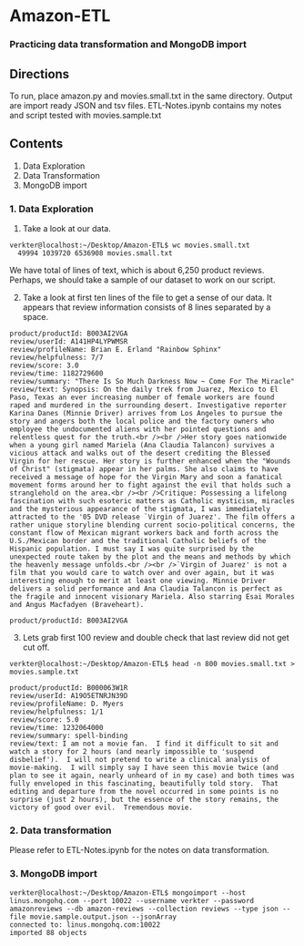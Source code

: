 # Amazon-ETL

### Practicing data transformation and MongoDB import

## Directions
To run, place amazon.py and movies.small.txt in the same directory.
Output are import ready JSON and tsv files.
ETL-Notes.ipynb contains my notes and script tested with movies.sample.txt

## Contents
1. Data Exploration
2. Data Transformation
3. MongoDB import

### 1. Data Exploration

1. Take a look at our data.

```
verkter@localhost:~/Desktop/Amazon-ETL$ wc movies.small.txt 
  49994 1039720 6536908 movies.small.txt
```
We have total of lines of text, which is about 6,250 product reviews. Perhaps, we should take a sample of our dataset to work on our script. 

2. Take a look at first ten lines of the file to get a sense of our data. It appears that review information consists of 8 lines separated by a space.
```
product/productId: B003AI2VGA
review/userId: A141HP4LYPWMSR
review/profileName: Brian E. Erland "Rainbow Sphinx"
review/helpfulness: 7/7
review/score: 3.0
review/time: 1182729600
review/summary: "There Is So Much Darkness Now ~ Come For The Miracle"
review/text: Synopsis: On the daily trek from Juarez, Mexico to El Paso, Texas an ever increasing number of female workers are found raped and murdered in the surrounding desert. Investigative reporter Karina Danes (Minnie Driver) arrives from Los Angeles to pursue the story and angers both the local police and the factory owners who employee the undocumented aliens with her pointed questions and relentless quest for the truth.<br /><br />Her story goes nationwide when a young girl named Mariela (Ana Claudia Talancon) survives a vicious attack and walks out of the desert crediting the Blessed Virgin for her rescue. Her story is further enhanced when the "Wounds of Christ" (stigmata) appear in her palms. She also claims to have received a message of hope for the Virgin Mary and soon a fanatical movement forms around her to fight against the evil that holds such a stranglehold on the area.<br /><br />Critique: Possessing a lifelong fascination with such esoteric matters as Catholic mysticism, miracles and the mysterious appearance of the stigmata, I was immediately attracted to the '05 DVD release `Virgin of Juarez'. The film offers a rather unique storyline blending current socio-political concerns, the constant flow of Mexican migrant workers back and forth across the U.S./Mexican border and the traditional Catholic beliefs of the Hispanic population. I must say I was quite surprised by the unexpected route taken by the plot and the means and methods by which the heavenly message unfolds.<br /><br />`Virgin of Juarez' is not a film that you would care to watch over and over again, but it was interesting enough to merit at least one viewing. Minnie Driver delivers a solid performance and Ana Claudia Talancon is perfect as the fragile and innocent visionary Mariela. Also starring Esai Morales and Angus Macfadyen (Braveheart).

product/productId: B003AI2VGA
```

3. Lets grab first 100 review and double check that last review did not get cut off.
```
verkter@localhost:~/Desktop/Amazon-ETL$ head -n 800 movies.small.txt > movies.sample.txt
```
```
product/productId: B000063W1R
review/userId: A19O5ETNRJN39D
review/profileName: D. Myers
review/helpfulness: 1/1
review/score: 5.0
review/time: 1232064000
review/summary: spell-binding
review/text: I am not a movie fan.  I find it difficult to sit and watch a story for 2 hours (and nearly impossible to 'suspend disbelief').  I will not pretend to write a clinical analysis of movie-making.  I will simply say I have seen this movie twice (and plan to see it again, nearly unheard of in my case) and both times was fully enveloped in this fascinating, beautifully told story.  That editing and departure from the novel occurred in some points is no surprise (just 2 hours), but the essence of the story remains, the victory of good over evil.  Tremendous movie.
```

### 2. Data transformation

Please refer to ETL-Notes.ipynb for the notes on data transformation.

### 3. MongoDB import

```
verkter@localhost:~/Desktop/Amazon-ETL$ mongoimport --host linus.mongohq.com --port 10022 --username verkter --password amazonreviews --db amazon-reviews --collection reviews --type json --file movie.sample.output.json --jsonArray
connected to: linus.mongohq.com:10022
imported 88 objects
```